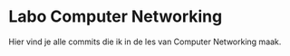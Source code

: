 # Labo Computer Networking

Hier vind je alle commits die ik in de les van Computer Networking maak.
